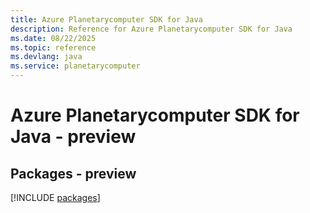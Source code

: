 ```yaml
---
title: Azure Planetarycomputer SDK for Java
description: Reference for Azure Planetarycomputer SDK for Java
ms.date: 08/22/2025
ms.topic: reference
ms.devlang: java
ms.service: planetarycomputer
---
```

# Azure Planetarycomputer SDK for Java - preview
## Packages - preview
[!INCLUDE [packages](planetarycomputer-index.md)]